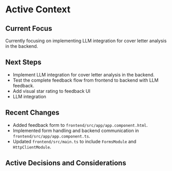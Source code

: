 # Active Context

## Current Focus

Currently focusing on implementing LLM integration for cover letter analysis in the backend.

## Next Steps

- Implement LLM integration for cover letter analysis in the backend.
- Test the complete feedback flow from frontend to backend with LLM feedback.
- Add visual star rating to feedback UI
- LLM integration

## Recent Changes

- Added feedback form to `frontend/src/app/app.component.html`.
- Implemented form handling and backend communication in `frontend/src/app/app.component.ts`.
- Updated `frontend/src/main.ts` to include `FormsModule` and `HttpClientModule`.

## Active Decisions and Considerations
